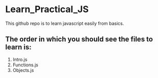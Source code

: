 # Learn_Practical_JS
This github repo is to learn javascript easily from basics.
## The order in which you should see the files to learn is:
1. Intro.js
2. Functions.js
3. Objects.js